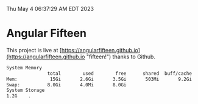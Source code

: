 Thu May  4 06:37:29 AM EDT 2023

# Angular Fifteen


This project is live at [https://angularfifteen.github.io](https://angularfifteen.github.io "fifteen!") thanks to Github.

```bash
System Memory
               total        used        free      shared  buff/cache   available
Mem:            15Gi       2.6Gi       3.5Gi       503Mi       9.2Gi        11Gi
Swap:          8.0Gi       4.0Mi       8.0Gi
System Storage
1.2G	.
